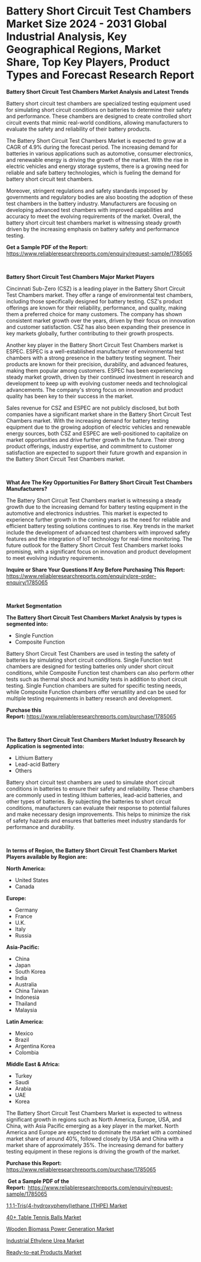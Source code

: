 <p><h1>Battery Short Circuit Test Chambers Market Size 2024 - 2031 Global Industrial Analysis, Key Geographical Regions, Market Share, Top Key Players, Product Types and Forecast Research Report</h1></p><p><strong>Battery Short Circuit Test Chambers Market Analysis and Latest Trends</strong></p>
<p><p>Battery short circuit test chambers are specialized testing equipment used for simulating short circuit conditions on batteries to determine their safety and performance. These chambers are designed to create controlled short circuit events that mimic real-world conditions, allowing manufacturers to evaluate the safety and reliability of their battery products.</p><p>The Battery Short Circuit Test Chambers Market is expected to grow at a CAGR of 4.9% during the forecast period. The increasing demand for batteries in various applications such as automotive, consumer electronics, and renewable energy is driving the growth of the market. With the rise in electric vehicles and energy storage systems, there is a growing need for reliable and safe battery technologies, which is fueling the demand for battery short circuit test chambers.</p><p>Moreover, stringent regulations and safety standards imposed by governments and regulatory bodies are also boosting the adoption of these test chambers in the battery industry. Manufacturers are focusing on developing advanced test chambers with improved capabilities and accuracy to meet the evolving requirements of the market. Overall, the battery short circuit test chambers market is witnessing steady growth driven by the increasing emphasis on battery safety and performance testing.</p></p>
<p><strong>Get a Sample PDF of the Report:&nbsp;</strong> <a href="https://www.reliableresearchreports.com/enquiry/request-sample/1785065">https://www.reliableresearchreports.com/enquiry/request-sample/1785065</a></p>
<p>&nbsp;</p>
<p><strong>Battery Short Circuit Test Chambers Major Market Players</strong></p>
<p><p>Cincinnati Sub-Zero (CSZ) is a leading player in the Battery Short Circuit Test Chambers market. They offer a range of environmental test chambers, including those specifically designed for battery testing. CSZ's product offerings are known for their reliability, performance, and quality, making them a preferred choice for many customers. The company has shown consistent market growth over the years, driven by their focus on innovation and customer satisfaction. CSZ has also been expanding their presence in key markets globally, further contributing to their growth prospects.</p><p>Another key player in the Battery Short Circuit Test Chambers market is ESPEC. ESPEC is a well-established manufacturer of environmental test chambers with a strong presence in the battery testing segment. Their products are known for their precision, durability, and advanced features, making them popular among customers. ESPEC has been experiencing steady market growth, driven by their continued investment in research and development to keep up with evolving customer needs and technological advancements. The company's strong focus on innovation and product quality has been key to their success in the market.</p><p>Sales revenue for CSZ and ESPEC are not publicly disclosed, but both companies have a significant market share in the Battery Short Circuit Test Chambers market. With the increasing demand for battery testing equipment due to the growing adoption of electric vehicles and renewable energy sources, both CSZ and ESPEC are well-positioned to capitalize on market opportunities and drive further growth in the future. Their strong product offerings, industry expertise, and commitment to customer satisfaction are expected to support their future growth and expansion in the Battery Short Circuit Test Chambers market.</p></p>
<p>&nbsp;</p>
<p><strong>What Are The Key Opportunities For Battery Short Circuit Test Chambers Manufacturers?</strong></p>
<p><p>The Battery Short Circuit Test Chambers market is witnessing a steady growth due to the increasing demand for battery testing equipment in the automotive and electronics industries. This market is expected to experience further growth in the coming years as the need for reliable and efficient battery testing solutions continues to rise. Key trends in the market include the development of advanced test chambers with improved safety features and the integration of IoT technology for real-time monitoring. The future outlook for the Battery Short Circuit Test Chambers market looks promising, with a significant focus on innovation and product development to meet evolving industry requirements.</p></p>
<p><strong>Inquire or Share Your Questions If Any Before Purchasing This Report:</strong> <a href="https://www.reliableresearchreports.com/enquiry/pre-order-enquiry/1785065">https://www.reliableresearchreports.com/enquiry/pre-order-enquiry/1785065</a></p>
<p>&nbsp;</p>
<p><strong>Market Segmentation</strong></p>
<p><strong>The Battery Short Circuit Test Chambers Market Analysis by types is segmented into:</strong></p>
<p><ul><li>Single Function</li><li>Composite Function</li></ul></p>
<p><p>Battery Short Circuit Test Chambers are used in testing the safety of batteries by simulating short circuit conditions. Single Function test chambers are designed for testing batteries only under short circuit conditions, while Composite Function test chambers can also perform other tests such as thermal shock and humidity tests in addition to short circuit testing. Single Function chambers are suited for specific testing needs, while Composite Function chambers offer versatility and can be used for multiple testing requirements in battery research and development.</p></p>
<p><strong>Purchase this Report:&nbsp;</strong><a href="https://www.reliableresearchreports.com/purchase/1785065">https://www.reliableresearchreports.com/purchase/1785065</a></p>
<p>&nbsp;</p>
<p><strong>The Battery Short Circuit Test Chambers Market Industry Research by Application is segmented into:</strong></p>
<p><ul><li>Lithium Battery</li><li>Lead-acid Battery</li><li>Others</li></ul></p>
<p><p>Battery short circuit test chambers are used to simulate short circuit conditions in batteries to ensure their safety and reliability. These chambers are commonly used in testing lithium batteries, lead-acid batteries, and other types of batteries. By subjecting the batteries to short circuit conditions, manufacturers can evaluate their response to potential failures and make necessary design improvements. This helps to minimize the risk of safety hazards and ensures that batteries meet industry standards for performance and durability.</p></p>
<p>&nbsp;</p>
<p><strong>In terms of Region, the Battery Short Circuit Test Chambers Market Players available by Region are:</strong></p>
<p>
    <p> <strong> North America: </strong>
        <ul>
            <li>United States</li>
            <li>Canada</li>
        </ul>
        </p> 
    <p> <strong> Europe: </strong>
        <ul>
            <li>Germany</li>
            <li>France</li>
            <li>U.K.</li>
            <li>Italy</li>
            <li>Russia</li>
        </ul>
        </p> 
    <p> <strong> Asia-Pacific: </strong>
        <ul>
            <li>China</li>
            <li>Japan</li>
            <li>South Korea</li>
            <li>India</li>
            <li>Australia</li>
            <li>China Taiwan</li>
            <li>Indonesia</li>
            <li>Thailand</li>
            <li>Malaysia</li>
        </ul>
        </p> 
    <p> <strong> Latin America: </strong>
        <ul>
            <li>Mexico</li>
            <li>Brazil</li>
            <li>Argentina Korea</li>
            <li>Colombia</li>
        </ul>
        </p> 
    <p> <strong> Middle East & Africa: </strong>
        <ul>
            <li>Turkey</li>
            <li>Saudi</li>
            <li>Arabia</li>
            <li>UAE</li>
            <li>Korea</li>
        </ul>
    </p>
    </p>
<p><p>The Battery Short Circuit Test Chambers Market is expected to witness significant growth in regions such as North America, Europe, USA, and China, with Asia Pacific emerging as a key player in the market. North America and Europe are expected to dominate the market with a combined market share of around 40%, followed closely by USA and China with a market share of approximately 35%. The increasing demand for battery testing equipment in these regions is driving the growth of the market.</p></p>
<p><strong>Purchase this Report: </strong><a href="https://www.reliableresearchreports.com/purchase/1785065">https://www.reliableresearchreports.com/purchase/1785065</a></p>
<p>&nbsp;<strong>Get a Sample PDF of the Report:&nbsp;&nbsp;</strong><a href="https://www.reliableresearchreports.com/enquiry/request-sample/1785065">https://www.reliableresearchreports.com/enquiry/request-sample/1785065</a></p>
<p><strong></strong></p>
<p><p><a href="https://github.com/indrystar/Market-Research-Report-List-2/blob/main/111-tris4-hydroxyphenylethane-thpe-market.md">1,1,1-Tris(4-hydroxyphenyl)ethane (THPE) Market</a></p><p><a href="https://github.com/mancsybtousav/Market-Research-Report-List-1/blob/main/40-table-tennis-balls-market.md">40+ Table Tennis Balls Market</a></p><p><a href="https://github.com/indrystar/Market-Research-Report-List-2/blob/main/wooden-biomass-power-generation-market.md">Wooden Biomass Power Generation Market</a></p><p><a href="https://github.com/AKSHATREPORTPRIME/Market-Research-Report-List-3/blob/main/industrial-ethylene-urea-market.md">Industrial Ethylene Urea Market</a></p><p><a href="https://github.com/josesg55/Market-Research-Report-List-1/blob/main/ready-to-eat-products-market.md">Ready-to-eat Products Market</a></p></p>